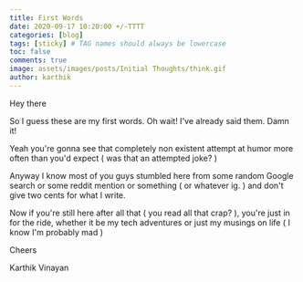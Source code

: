 ```yaml
---
title: First Words
date: 2020-09-17 10:20:00 +/-TTTT
categories: [blog]
tags: [sticky] # TAG names should always be lowercase
toc: false
comments: true
image: assets/images/posts/Initial Thoughts/think.gif
author: karthik
---
```


Hey there

So I guess these are my first words. Oh wait! I've already said them. Damn it!

Yeah you're gonna see that completely non existent attempt at humor more often than you'd expect ( was that an attempted joke? )

Anyway I know most of you guys stumbled here from some random Google search or some reddit mention or something ( or whatever ig. ) and don't give two cents for what I write.

Now if you're still here after all that ( you read all that crap? ), you're just in for the ride, whether it be my tech adventures or just my musings on life ( I know I'm probably mad )

Cheers

Karthik Vinayan
